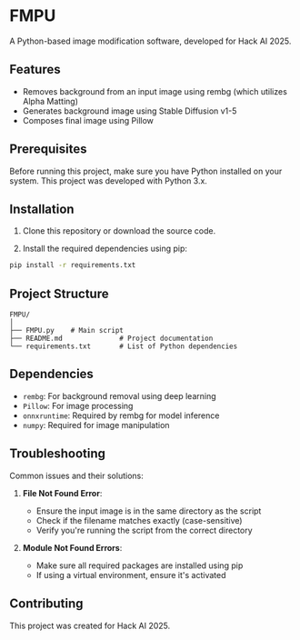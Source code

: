 # FMPU

A Python-based image modification software, developed for Hack AI 2025.

## Features
- Removes background from an input image using rembg (which utilizes Alpha Matting)
- Generates background image using Stable Diffusion v1-5
- Composes final image using Pillow

## Prerequisites

Before running this project, make sure you have Python installed on your system. This project was developed with Python 3.x.

## Installation

1. Clone this repository or download the source code.

2. Install the required dependencies using pip:
```bash
pip install -r requirements.txt
```

## Project Structure

```
FMPU/
│
├── FMPU.py    # Main script
├── README.md              # Project documentation
└── requirements.txt       # List of Python dependencies
```

## Dependencies

- `rembg`: For background removal using deep learning
- `Pillow`: For image processing
- `onnxruntime`: Required by rembg for model inference
- `numpy`: Required for image manipulation

## Troubleshooting

Common issues and their solutions:

1. **File Not Found Error**:
   - Ensure the input image is in the same directory as the script
   - Check if the filename matches exactly (case-sensitive)
   - Verify you're running the script from the correct directory

2. **Module Not Found Errors**:
   - Make sure all required packages are installed using pip
   - If using a virtual environment, ensure it's activated

## Contributing

This project was created for Hack AI 2025.
